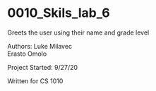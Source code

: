 # 0010_Skils_lab_6
Greets the user using their name and grade level  

Authors:
Luke Milavec  
Erasto Omolo  
  
Project Started:
9/27/20  
  
Written for CS 1010
